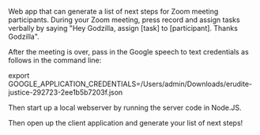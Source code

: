 Web app that can generate a list of next steps for Zoom meeting participants. During your Zoom meeting, press record and assign tasks verbally by saying "Hey Godzilla, assign [task] to [participant]. Thanks Godzilla". 

After the meeting is over, pass in the Google speech to text credentials as follows in the command line: 

export GOOGLE_APPLICATION_CREDENTIALS=/Users/admin/Downloads/erudite-justice-292723-2ee1b5b7203f.json 

Then start up a local webserver by running the server code in Node.JS. 

Then open up the client application and generate your list of next steps! 

